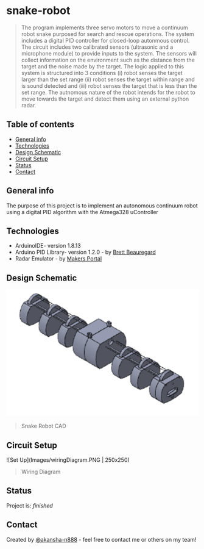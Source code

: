 # snake-robot
> The program implements three servo motors to move a continuum robot snake purposed for search and rescue operations. The system includes a digital PID controller for closed-loop autonmous control. The circuit includes two calibrated sensors (ultrasonic and a microphone module) to provide inputs to the system. The sensors will collect information on the environment such as the distance from the target and the noise made by the target. The logic applied to this system is structured into 3 conditions (i) robot senses the target larger than the set range (ii) robot senses the target within range and is sound detected and (iii) robot senses the target that is less than the set range. The autnomous nature of the robot intends for the robot to move towards the target and detect them using an external python radar.

## Table of contents
* [General info](#general-info)
* [Technologies](#technologies)
* [Design Schematic](#design-schematic)
* [Circuit Setup](#circuit-setup)
* [Status](#status)
* [Contact](#contact)

## General info
The purpose of this project is to implement an autonomous continuum robot using a digital PID algorithm with the Atmega328 uController

## Technologies
* ArduinoIDE- version 1.8.13
* Arduino PID Library- version 1.2.0 - by [Brett Beauregard ](https://github.com/br3ttb/Arduino-PID-Library)
* Radar Emulator - by [Makers Portal](https://makersportal.com/blog/2020/3/26/arduino-raspberry-pi-radar)

## Design Schematic
![Schematic](Images/CADsnake.PNG)
> Snake Robot CAD

## Circuit Setup
![Set Up](Images/wiringDiagram.PNG | 250x250)
> Wiring Diagram

## Status
Project is: _finished_

## Contact
Created by [@akansha-n888](https://www.linkedin.com/in/akansha-nagar/) - feel free to contact me or others on my team!
